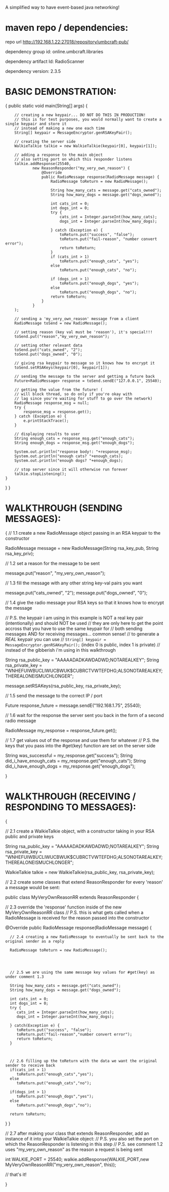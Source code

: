 A simplified way to have event-based java networking!


maven repo / dependencies:
=

repo url http://192.168.1.22:27018/repository/umbcraft-pub/

dependency group id: online.umbcraft.libraries

dependency artifact Id: RadioScanner

dependency version: 2.3.5



BASIC DEMONSTRATION:
=

{
public static void main(String[] args) {

        // creating a new keypair... DO NOT DO THIS IN PRODUCTION!
        // this is for test purposes, you would normally want to create a single keypair and store it
        // instead of making a new one each time
        String[] keypair = MessageEncryptor.genRSAKeyPair();

        // creating the server side
        WalkieTalkie talkie = new WalkieTalkie(keypair[0], keypair[1]);

        // adding a response to the main object
        // also setting port on which this responder listens
        talkie.addResponse(25540,
                new ReasonResponder("my_very_own_reason") {
                    @Override
                    public RadioMessage response(RadioMessage message) {
                        RadioMessage toReturn = new RadioMessage();

                        String how_many_cats = message.get("cats_owned");
                        String how_many_dogs = message.get("dogs_owned");

                        int cats_int = 0;
                        int dogs_int = 0;
                        try {
                            cats_int = Integer.parseInt(how_many_cats);
                            dogs_int = Integer.parseInt(how_many_dogs);

                        } catch (Exception e) {
                            toReturn.put("success", "false");
                            toReturn.put("fail-reason", "number convert error");
                            return toReturn;
                        }
                        if (cats_int > 1)
                            toReturn.put("enough_cats", "yes");
                        else
                            toReturn.put("enough_cats", "no");

                        if (dogs_int > 1)
                            toReturn.put("enough_dogs", "yes");
                        else
                            toReturn.put("enough_dogs", "no");
                        return toReturn;
                    }
                }
        );

        // sending a 'my_very_own_reason' message from a client
        RadioMessage toSend = new RadioMessage();

        // setting reason (key val must be 'reason'), it's special!!!
        toSend.put("reason","my_very_own_reason");

        // setting other relevant data
        toSend.put("cats_owned", "2");
        toSend.put("dogs_owned", "0");

        // giving rsa keypair to message so it knows how to encrypt it
        toSend.setRSAKeys(keypair[0], keypair[1]);

        // sending the message to the server and getting a future back
        Future<RadioMessage> response = toSend.sendE("127.0.0.1", 25540);

        // getting the value from the future! (
        // will block thread, so do only if you're okay with
        // lag since you're waiting for stuff to go over the network)
        RadioMessage response_msg = null;
        try {
            response_msg = response.get();
        } catch (Exception e) {
            e.printStackTrace();
        }

        // displaying results to user
        String enough_cats = response_msg.get("enough_cats");
        String enough_dogs = response_msg.get("enough_dogs");

        System.out.println("response body!: "+response_msg);
        System.out.println("enough cats? "+enough_cats);
        System.out.println("enough dogs? "+enough_dogs);

        // stop server since it will otherwise run forever
        talkie.stopListening();
    }
}
}



WALKTHROUGH (SENDING MESSAGES):
=
{
// 1.1 create a new RadioMessage object passing in an RSA keypair to the constructor 

RadioMessage message = new RadioMessage(String rsa_key_pub, String rsa_key_priv);




// 1.2 set a reason for the message to be sent

message.put("reason", "my_very_own_reason");




// 1.3 fill the message with any other string key-val pairs you want

message.put("cats_owned", "2");
message.put("dogs_owned", "0");




// 1.4 give the radio message your RSA keys so that it knows how to encrypt the message

// P.S. the keypair i am using in this example is NOT a real key pair (intentionally) and should NOT be used
// they are only here to get the point accross that you have to use the same keypair for 
// both sending messages AND for receiving messages... common sense!
// to generate a *REAL* keypair you can use 
// `String[] keypair = MessageEncryptor.genRSAKeyPair();` (index 0 is public, index 1 is private)
// instead of the gibberish i'm using in this walkthrough

String rsa_public_key = "AAAAADADKAWDADWD;NOTAREALKEY";
String rsa_private_key = "WNHEFUIWBUCLIWUCBWUK$CUBRCTVWTEFDHG;ALSONOTAREALKEY;THEREALONEISMUCHLONGER"; 

message.setRSAKeys(rsa_public_key, rsa_private_key);




// 1.5 send the message to the correct IP / port

Future<RadioMessage> response_future = message.sendE("192.168.1.75", 25540);




// 1.6 wait for the response the server sent you back in the form of a second radio message

RadioMessage my_response = response_future.get();




// 1.7   get values out of the response and use them for whatever 
// P.S. the keys that you pass into the #get(key) function are set on the server side

String was_successful = my_response.get("success");
String did_i_have_enough_cats = my_response.get("enough_cats");
String did_i_have_enough_dogs = my_response.get("enough_dogs");


}



WALKTHROUGH (RECEIVING / RESPONDING TO MESSAGES):
=

{

// 2.1 create a WalkieTalkie object, with a constructor taking in your RSA public and private keys

String rsa_public_key = "AAAAADADKAWDADWD;NOTAREALKEY";
String rsa_private_key = "WNHEFUIWBUCLIWUCBWUK$CUBRCTVWTEFDHG;ALSONOTAREALKEY;THEREALONEISMUCHLONGER"; 

WalkieTalkie talkie = new WalkieTalkie(rsa_public_key, rsa_private_key);




// 2.2 create some classes that extend ReasonResponder for every 'reason' a message would be sent:

public class MyVeryOwnReasonRR extends ReasonResponder {


 // 2.3 override the 'response' function inside of the new MyVeryOwnReasonRR class
 // P.S. this is what gets called when a RadioMessage is received for the reason passed into the constructor
 
 @Override
 public RadioMessage response(RadioMessage message) {
 
      // 2.4 creating a new RadioMessage to eventually be sent back to the original sender as a reply
   
      RadioMessage toReturn = new RadioMessage();
      
      
     
      
      // 2.5 we are using the same message key values for #get(key) as under comment 1.3
      
      String how_many_cats = message.get("cats_owned"); 
      String how_many_dogs = message.get("dogs_owned");
      
      int cats_int = 0;
      int dogs_int = 0;
      try {
         cats_int = Integer.parseInt(how_many_cats);
         dogs_int = Integer.parseInt(how_many_dogs);
         
      } catch(Exception e) {
         toReturn.put("success", "false");
         toReturn.put("fail-reason","number convert error");
         return toReturn;
      }
      
      
      
      // 2.6 filling up the toReturn with the data we want the original sender to receive back
      if(cats_int > 1) 
         toReturn.put("enough_cats","yes");
      else 
         toReturn.put("enough_cats","no");
         
      if(dogs_int > 1) 
         toReturn.put("enough_dogs","yes");
      else 
         toReturn.put("enough_dogs","no");
      
      return toReturn;
 }
}



// 2.7 after making your class that extends ReasonResponder, add an instance of it into your WalkieTalkie object:
// P.S. you also set the port on which the ReasonResponder is listening in this step
// P.S. see comment 1.2 uses "my_very_own_reason" as the reason a request is being sent

int WALKIE_PORT = 25540;
walkie.addResponse(WALKIE_PORT,new MyVeryOwnReasonRR("my_very_own_reason", this));

// that's it!



}













